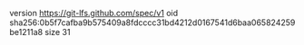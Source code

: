 version https://git-lfs.github.com/spec/v1
oid sha256:0b5f7cafba9b575409a8fdcccc31bd4212d0167541d6baa065824259be1211a8
size 31
